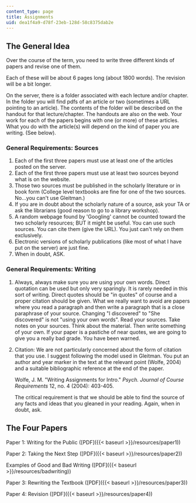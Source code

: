 ```yaml
---
content_type: page
title: Assignments
uid: dea1f4a9-d78f-23eb-128d-58c8375dab2e
---
```


The General Idea
----------------

Over the course of the term, you need to write three different kinds of papers and revise one of them.

Each of these will be about 6 pages long (about 1800 words). The revision will be a bit longer.

On the server, there is a folder associated with each lecture and/or chapter. In the folder you will find pdfs of an article or two (sometimes a URL pointing to an article). The contents of the folder will be described on the handout for that lecture/chapter. The handouts are also on the web. Your work for each of the papers begins with one (or more) of these articles. What you do with the article(s) will depend on the kind of paper you are writing. (See below).

### General Requirements: Sources

1.  Each of the first three papers must use at least one of the articles posted on the server.
2.  Each of the first three papers must use at least two sources beyond what is on the website.
3.  Those two sources must be published in the scholarly literature or in book form (College level textbooks are fine for one of the two sources. No...you can't use Gleitman.)
4.  If you are in doubt about the scholarly nature of a source, ask your TA or ask the librarians (good reason to go to a library workshop).
5.  A random webpage found by 'Googling' cannot be counted toward the two scholarly resources; BUT it might be useful. You can use such sources. You can cite them (give the URL). You just can't rely on them exclusively.
6.  Electronic versions of scholarly publications (like most of what I have put on the server) are just fine.
7.  When in doubt, ASK.

### General Requirements: Writing

1.  Always, always make sure you are using your own words. Direct quotation can be used but only very sparingly. It is rarely needed in this sort of writing. Direct quotes should be "in quotes" of course and a proper citation should be given. What we really want to avoid are papers where you read a paragraph and then write a paragraph that is a close paraphrase of your source. Changing "I discovered" to "She discovered" is not "using your own words". Read your sources. Take notes on your sources. Think about the material. Then write something of your own. If your paper is a pastiche of near quotes, we are going to give you a really bad grade. You have been warned.
2.  Citation: We are not particularly concerned about the form of citation that you use. I suggest following the model used in Gleitman. You put an author and year marker in the text at the relevant point (Wolfe, 2004) and a suitable bibliographic reference at the end of the paper.  
      
    Wolfe, J. M. "Writing Assignments for Intro." _Psych. Journal of Course Requirements_ 12, no. 4 (2004): 403-405.  
      
    The critical requirement is that we should be able to find the source of any facts and ideas that you gleaned in your reading. Again, when in doubt, ask.

The Four Papers
---------------

Paper 1: Writing for the Public ([PDF]({{< baseurl >}}/resources/paper1))

Paper 2: Taking the Next Step ([PDF]({{< baseurl >}}/resources/paper2))

Examples of Good and Bad Writing ([PDF]({{< baseurl >}}/resources/badwriting))

Paper 3: Rewriting the Textbook ([PDF]({{< baseurl >}}/resources/paper3))

Paper 4: Revision ([PDF]({{< baseurl >}}/resources/paper4))